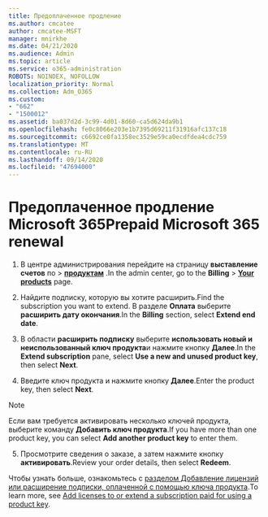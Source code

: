 ```yaml
---
title: Предоплаченное продление
ms.author: cmcatee
author: cmcatee-MSFT
manager: mnirkhe
ms.date: 04/21/2020
ms.audience: Admin
ms.topic: article
ms.service: o365-administration
ROBOTS: NOINDEX, NOFOLLOW
localization_priority: Normal
ms.collection: Adm_O365
ms.custom:
- "662"
- "1500012"
ms.assetid: ba037d2d-3c99-4d01-8d60-ca5d624da9b1
ms.openlocfilehash: fe0c8066e203e1b7395d69211f31916afc137c18
ms.sourcegitcommit: c6692ce0fa1358ec3529e59ca0ecdfdea4cdc759
ms.translationtype: MT
ms.contentlocale: ru-RU
ms.lasthandoff: 09/14/2020
ms.locfileid: "47694000"
---
```

# <a name="prepaid-microsoft-365-renewal"></a><span data-ttu-id="93955-102">Предоплаченное продление Microsoft 365</span><span class="sxs-lookup"><span data-stu-id="93955-102">Prepaid Microsoft 365 renewal</span></span>

1. <span data-ttu-id="93955-103">В центре администрирования перейдите на страницу **выставление счетов** по \> **[продуктам](https://go.microsoft.com/fwlink/p/?linkid=842054)** .</span><span class="sxs-lookup"><span data-stu-id="93955-103">In the admin center, go to the **Billing** \> **[Your products](https://go.microsoft.com/fwlink/p/?linkid=842054)** page.</span></span>

2. <span data-ttu-id="93955-104">Найдите подписку, которую вы хотите расширить.</span><span class="sxs-lookup"><span data-stu-id="93955-104">Find the subscription you want to extend.</span></span> <span data-ttu-id="93955-105">В разделе **Оплата** выберите **расширить дату окончания**.</span><span class="sxs-lookup"><span data-stu-id="93955-105">In the **Billing** section, select **Extend end date**.</span></span>

3. <span data-ttu-id="93955-106">В области **расширить подписку** выберите **использовать новый и неиспользованный ключ продукта**и нажмите кнопку **Далее**.</span><span class="sxs-lookup"><span data-stu-id="93955-106">In the **Extend subscription** pane, select **Use a new and unused product key**, then select **Next**.</span></span>

4. <span data-ttu-id="93955-107">Введите ключ продукта и нажмите кнопку **Далее**.</span><span class="sxs-lookup"><span data-stu-id="93955-107">Enter the product key, then select **Next**.</span></span>

> [!NOTE]
> <span data-ttu-id="93955-108">Если вам требуется активировать несколько ключей продукта, выберите команду **Добавить ключ продукта**.</span><span class="sxs-lookup"><span data-stu-id="93955-108">If you have more than one product key, you can select **Add another product key** to enter them.</span></span>

5. <span data-ttu-id="93955-109">Просмотрите сведения о заказе, а затем нажмите кнопку **активировать**.</span><span class="sxs-lookup"><span data-stu-id="93955-109">Review your order details, then select **Redeem**.</span></span>

<span data-ttu-id="93955-110">Чтобы узнать больше, ознакомьтесь с [разделом Добавление лицензий или расширение подписки, оплаченной с помощью ключа продукта](https://docs.microsoft.com/microsoft-365/commerce/licenses/add-licenses-using-product-key).</span><span class="sxs-lookup"><span data-stu-id="93955-110">To learn more, see [Add licenses to or extend a subscription paid for using a product key](https://docs.microsoft.com/microsoft-365/commerce/licenses/add-licenses-using-product-key).</span></span>